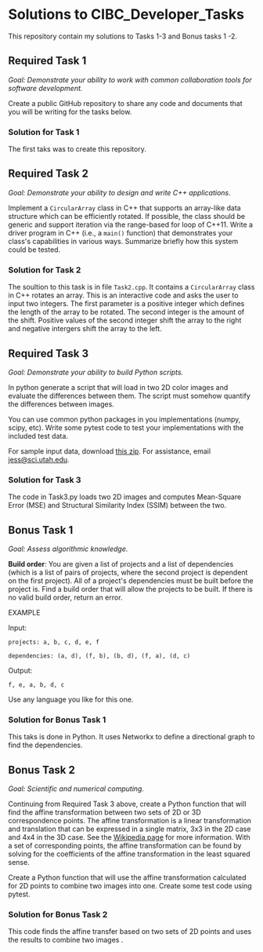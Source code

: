 # Solutions to  CIBC_Developer_Tasks
This repository contain my solutions to Tasks 1-3 and Bonus tasks 1 -2. 

## Required Task 1
_Goal: Demonstrate your ability to work with common collaboration tools for software development._

Create a public GitHub repository to share any code and documents that you will be writing for the tasks below.

### Solution for Task 1
The first taks was to create this repository.  

## Required Task 2
_Goal: Demonstrate your ability to design and write C++ applications._

Implement a `CircularArray` class in C++ that supports an array-like data structure which can be efficiently rotated. If possible, the class should be generic and support iteration via the range-based for loop of C++11. Write a driver program in C++ (i.e., a `main()` function) that demonstrates your class's capabilities in various ways. Summarize briefly how this system could be tested.

### Solution for Task 2
The soultion to this task is in file `Task2.cpp`. It contains a `CircularArray` class in C++ rotates an array. This is an interactive code and asks the user to input two integers. The first parameter is a positive integer which defines the length of the array to be rotated. The second integer is the amount of the shift.  Positive values of the second integer shift the array to the right and negative intergers shift the array to the left. 


## Required Task 3
_Goal: Demonstrate your ability to build Python scripts._

In python generate a script that will load in two 2D color images and evaluate the differences between them.  The script must somehow quantify the differences between images. 

You can use common python packages in you implementations (numpy, scipy, etc). Write some pytest code to test your implementations with the included test data.  

For sample input data, download [this zip](https://www.dropbox.com/s/k13v6pa2kr1z5we/test_data.zip?dl=0). For assistance, email jess@sci.utah.edu.

### Solution for Task 3
The code in Task3.py loads two 2D images and computes Mean-Square Error (MSE) and Structural Similarity Index (SSIM) between the two.

## Bonus Task 1
_Goal: Assess algorithmic knowledge._

**Build order**: You are given a list of projects and a list of dependencies (which is a list of pairs of projects, where the second project is dependent on the first project). All of a project's dependencies must be built before the project is. Find a build order that will allow the projects to be built. If there is no valid build order, return an error.

EXAMPLE

Input:

`projects: a, b, c, d, e, f`

`dependencies: (a, d), (f, b), (b, d), (f, a), (d, c)`

Output:

`f, e, a, b, d, c`

Use any language you like for this one.

### Solution for Bonus Task 1
This taks is done in Python. It uses Networkx to define a directional graph to find the dependencies.


## Bonus Task 2 
_Goal: Scientific and numerical computing._

Continuing from Required Task 3 above, create a Python function that will find the affine transformation between two sets of 2D or 3D correspondence points.  The affine transformation is a linear transformation and translation that can be expressed in a single matrix, 3x3 in the 2D case and 4x4 in the 3D case.  See the [Wikipedia page](https://en.wikipedia.org/wiki/Affine_transformation) for more information.  With a set of corresponding points, the affine transformation can be found by solving for the coefficients of the affine transformation in the least squared sense.  

Create a Python function that will use the affine transformation calculated for 2D points to combine two images into one.  Create some test code using pytest.  

### Solution for Bonus Task 2
This code finds the affine transfer based on two sets of 2D points and uses the results to combine two images .
